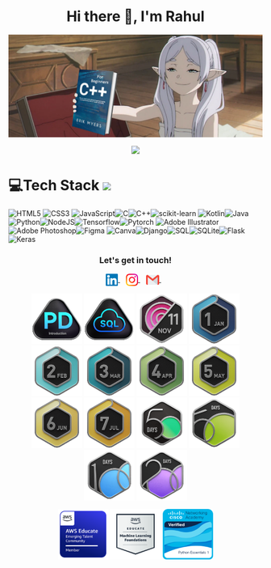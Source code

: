 <h1 align="center"> Hi there 👋, I'm Rahul</h1>

<a target="_blank" href="https://www.stefanosst.gr"><img src="https://github.com/Rahwik/Rahwik/blob/main/Group%203.png"/></a>

<p align="center">
	<a href="https://github.com/Bouaskaoun">
		<img src="https://readme-typing-svg.herokuapp.com/?lines=Language+Expert;Frontend+Developer;Android+Developer;DSA+Enthusiast;AI%20|%20ML%20Applications;Always%20developing%20my%20skills&center=true&width=380&height=45">
	</a>
</p>

# 💻Tech Stack <img src = "https://media2.giphy.com/media/QssGEmpkyEOhBCb7e1/giphy.gif?cid=ecf05e47a0n3gi1bfqntqmob8g9aid1oyj2wr3ds3mg700bl&rid=giphy.gif" width = 32px> 
![HTML5](https://img.shields.io/badge/html5-%23E34F26.svg?style=for-the-badge&logo=html5&logoColor=white) ![CSS3](https://img.shields.io/badge/css3-%231572B6.svg?style=for-the-badge&logo=css3&logoColor=white) ![JavaScript](https://img.shields.io/badge/javascript-%23323330.svg?style=for-the-badge&logo=javascript&logoColor=%23F7DF1E)![C](https://img.shields.io/badge/C-%2300599C.svg?style=for-the-badge&logo=c&logoColor=white)![C++](https://img.shields.io/badge/C++-%2300599C.svg?style=for-the-badge&logo=c%2B%2B&logoColor=white)![scikit-learn](https://img.shields.io/badge/scikit%20learn-%2348C9B0.svg?style=for-the-badge&logo=scikit-learn&logoColor=white)
![Kotlin](https://img.shields.io/badge/Kotlin-%230095D5.svg?style=for-the-badge&logo=kotlin&logoColor=white)![Java](https://img.shields.io/badge/Java-%23007396.svg?style=for-the-badge&logo=java&logoColor=white) ![Python](https://img.shields.io/badge/python-darkblue.svg?style=for-the-badge&logo=python&logoColor=white)![NodeJS](https://img.shields.io/badge/node.js-6DA55F?style=for-the-badge&logo=node.js&logoColor=white)![Tensorflow](https://img.shields.io/badge/tensorflow-orange.svg?style=for-the-badge&logo=tensorflow&logoColor=white)![Pytorch](https://img.shields.io/badge/pytorch-%23000000.svg?style=for-the-badge&logo=pytorch&logoColor=white)
![Adobe Illustrator](https://img.shields.io/badge/adobeillustrator-%23FF9A00.svg?style=for-the-badge&logo=adobeillustrator&logoColor=white) ![Adobe Photoshop](https://img.shields.io/badge/adobephotoshop-%2331A8FF.svg?style=for-the-badge&logo=adobephotoshop&logoColor=white)![Figma](https://img.shields.io/badge/figma-black.svg?style=for-the-badge&logo=figma&logoColor=red) ![Canva](https://img.shields.io/badge/Canva-%2300C4CC.svg?style=for-the-badge&logo=Canva&logoColor=white)![Django](https://img.shields.io/badge/Django-%23092E20.svg?style=for-the-badge&logo=django&logoColor=white)![SQL](https://img.shields.io/badge/SQL-%2300f.svg?style=for-the-badge&logo=sql&logoColor=white)![SQLite](https://img.shields.io/badge/SQLite-%23003B57.svg?style=for-the-badge&logo=sqlite&logoColor=white)![Flask](https://img.shields.io/badge/Flask-%23000.svg?style=for-the-badge&logo=flask&logoColor=white)![Keras](https://img.shields.io/badge/Keras-%23D00000.svg?style=for-the-badge&logo=keras&logoColor=white)


<div align="center">
  <h3><b>Let's get in touch! </b></h3>
  </div>
<p align="center">
<a href="https://www.linkedin.com/in/rahul-prasad-164b63247/" target="_blank">
  <img align="center" alt="Rahul Prasad | Linkedin" width="24px" src="https://github.com/Rahwik/Rahwik/blob/main/Linkedin.svg" />
</a> &nbsp;&nbsp;
<a href="https://www.instagram.com/rahwik___k/" target="_blank">
  <img align="center" alt="rahul Prasad | Instagram" width="24px" src="https://github.com/Rahwik/Rahwik/blob/main/Instagram.svg" />
</a> &nbsp;&nbsp;
<a href="mailto:rahul.3057.12@gmail.com" >
  <img align="center" alt="Rahul Prasad | Gmail" width="26px" src="https://github.com/Rahwik/Rahwik/blob/main/Gmail.svg" />
</a> &nbsp;&nbsp;
<p>
<!-- GIFs Section -->
<p align="center">
<!-- 🧠 Course Completion Badges -->
<img src="https://github.com/Rahwik/Rahwik/blob/main/leetcode%20badge/Introduction_to_Pandas.gif" width="100px">
<img src="https://github.com/Rahwik/Rahwik/blob/main/leetcode%20badge/Top_SQL_50.gif" width="100px">

<!-- 📅 Monthly Challenge Badges (sorted by date) -->
<img src="https://github.com/Rahwik/Rahwik/blob/main/leetcode%20badge/2024-11.gif" width="100px">
<img src="https://github.com/Rahwik/Rahwik/blob/main/leetcode%20badge/202501.gif" width="100px">
<img src="https://github.com/Rahwik/Rahwik/blob/main/leetcode%20badge/202502.gif" width="100px">
<img src="https://github.com/Rahwik/Rahwik/blob/main/leetcode%20badge/03.gif" width="100px">
<img src="https://github.com/Rahwik/Rahwik/blob/main/leetcode%20badge/202504.gif" width="100px">
<img src="https://github.com/Rahwik/Rahwik/blob/main/leetcode%20badge/202505.gif" width="100px">
<img src="https://github.com/Rahwik/Rahwik/blob/main/leetcode%20badge/202506.gif" width="100px">
<img src="https://github.com/Rahwik/Rahwik/blob/main/leetcode%20badge/202507.gif" width="100px">

<!-- 🏅 Problem Solving Milestone Badges (sorted by count) -->
<img src="https://github.com/Rahwik/Rahwik/blob/main/leetcode%20badge/2024-50.gif" width="100px">
<img src="https://github.com/Rahwik/Rahwik/blob/main/leetcode%20badge/2550.gif" width="100px">
<img src="https://github.com/Rahwik/Rahwik/blob/main/leetcode%20badge/100.gif" width="100px">
<img src="https://github.com/Rahwik/Rahwik/blob/main/leetcode%20badge/200.gif" width="100px">


</p>
<p align="center">
<!-- 🧠 Course Completion Badges -->
<img src="https://github.com/Rahwik/Rahwik/blob/main/Badges/AWSEBadge.png" width="100px">
<img src="https://github.com/Rahwik/Rahwik/blob/main/Badges/image.png" width="100px">
<img src="https://github.com/Rahwik/Rahwik/blob/main/Badges/python-essentials-1.1.png" width="100px">


</p>
